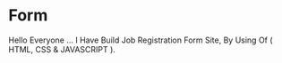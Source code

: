 # Form
Hello Everyone ... I  Have Build Job Registration Form  Site, By Using Of ( HTML, CSS &amp; JAVASCRIPT ).
